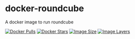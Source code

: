 # docker-roundcube
A docker image to run roundcube

[![Docker Pulls](https://img.shields.io/docker/pulls/osixia/roundcube.svg)][hub]
[![Docker Stars](https://img.shields.io/docker/stars/osixia/roundcube.svg)][hub]
[![Image Size](https://img.shields.io/imagelayers/image-size/osixia/roundcube/latest.svg)](https://imagelayers.io/?images=osixia/roundcube:latest)
[![Image Layers](https://img.shields.io/imagelayers/layers/osixia/roundcube/latest.svg)](https://imagelayers.io/?images=osixia/roundcube:latest)

[hub]: https://hub.docker.com/r/osixia/roundcube/
